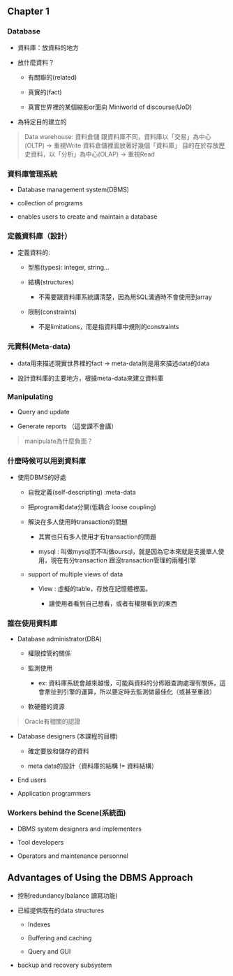 ## Chapter 1 

### Database

- 資料庫：放資料的地方

- 放什麼資料？

    - 有關聯的(related)

    - 真實的(fact)

    - 真實世界裡的某個縮影or面向 Miniworld of discourse(UoD)

- 為特定目的建立的

> Data warehouse: 資料倉儲
> 跟資料庫不同，資料庫以「交易」為中心(OLTP) -> 重視Write
> 資料倉儲裡面放著好幾個「資料庫」
> 目的在於存放歷史資料，以「分析」為中心(OLAP) -> 重視Read

### 資料庫管理系統

- Database management system(DBMS)

- collection of programs

- enables users to create and maintain a database

### 定義資料庫（設計）

- 定義資料的:

    - 型態(types): integer, string...

    - 結構(structures)

        - 不需要跟資料庫系統講清楚，因為用SQL溝通時不會使用到array

    - 限制(constraints)

        - 不是limitations，而是指資料庫中規則的constraints

### 元資料(Meta-data)

- data用來描述現實世界裡的fact -> meta-data則是用來描述data的data

- 設計資料庫的主要地方，根據meta-data來建立資料庫

### Manipulating

- Query and update

- Generate reports （這堂課不會講）

> manipulate為什麼負面？


### 什麼時候可以用到資料庫

- 使用DBMS的好處

    - 自我定義(self-descripting) :meta-data

    - 把program和data分開(低耦合 loose coupling)

    - 解決在多人使用時transaction的問題

        - 其實也只有多人使用才有transaction的問題
        
        - mysql : 叫做mysql而不叫做oursql，就是因為它本來就是支援單人使用，現在有分transaction 跟沒transaction管理的兩種引擎
    
    - support of multiple views of data

        - View : 虛擬的table，存放在記憶體裡面。

            - 讓使用者看到自己想看，或者有權限看到的東西

### 誰在使用資料庫

- Database administrator(DBA)

    - 權限控管的關係

    - 監測使用

        - ex: 資料庫系統會越來越慢，可能與資料的分佈跟查詢處理有關係，這會牽扯到引擎的運算，所以要定時去監測做最佳化（或甚至重啟）

    - 軟硬體的資源

> Oracle有相關的認證

    
- Database designers (本課程的目標)

    - 確定要放和儲存的資料

    - meta data的設計（資料庫的結構 != 資料結構）

- End users

- Application programmers

### Workers behind the Scene(系統面)

- DBMS system designers and implementers

- Tool developers

- Operators and maintenance personnel

## Advantages of Using the DBMS Approach

- 控制redundancy(balance 讀寫功能)

- 已經提供既有的data structures
    
    - Indexes

    - Buffering and caching

    - Query and GUI

- backup and recovery subsystem







































